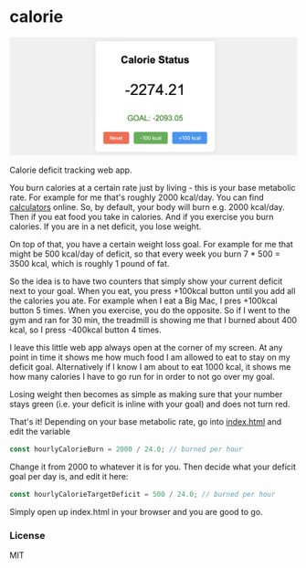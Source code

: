 # calorie

![screenshot](screenshot.png)

Calorie deficit tracking web app.

You burn calories at a certain rate just by living - this is your base metabolic rate. For example for me that's roughly 2000 kcal/day. You can find [calculators](https://www.calculator.net/bmr-calculator.html) online. So, by default, your body will burn e.g. 2000 kcal/day. Then if you eat food you take in calories. And if you exercise you burn calories. If you are in a net deficit, you lose weight.

On top of that, you have a certain weight loss goal. For example for me that might be 500 kcal/day of deficit, so that every week you burn 7 * 500 = 3500 kcal, which is roughly 1 pound of fat.

So the idea is to have two counters that simply show your current deficit next to your goal. When you eat, you press +100kcal button until you add all the calories you ate. For example when I eat a Big Mac, I pres +100kcal button 5 times. When you exercise, you do the opposite. So if I went to the gym and ran for 30 min, the treadmill is showing me that I burned about 400 kcal, so I press -400kcal button 4 times.

I leave this little web app always open at the corner of my screen. At any point in time it shows me how much food I am allowed to eat to stay on my deficit goal. Alternatively if I know I am about to eat 1000 kcal, it shows me how many calories I have to go run for in order to not go over my goal.

Losing weight then becomes as simple as making sure that your number stays green (i.e. your deficit is inline with your goal) and does not turn red.

That's it! Depending on your base metabolic rate, go into [index.html](index.html) and edit the variable

```javascript
const hourlyCalorieBurn = 2000 / 24.0; // burned per hour
```

Change it from 2000 to whatever it is for you. Then decide what your deficit goal per day is, and edit it here:

```javascript
const hourlyCalorieTargetDeficit = 500 / 24.0; // burned per hour
```

Simply open up index.html in your browser and you are good to go.

### License

MIT
